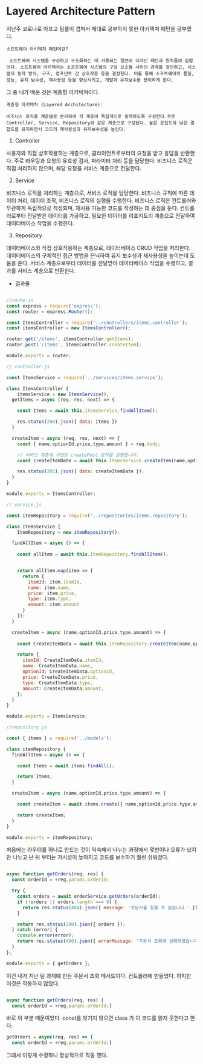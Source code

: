# Layered Architecture Pattern

지난주 코로나로 아프고 팀플이 겹쳐서 제대로 공부하지 못한 아키텍쳐 패턴을 공부했다. 

```
소프트웨어 아키텍처 패턴이란?

 소프트웨어 시스템을 구성하고 구조화하는 데 사용되는 일련의 디자인 패턴과 원칙들의 집합이다. 소프트웨어 아키텍처는 소프트웨어 시스템의 구성 요소들 사이의 관계를 정의하고, 시스템의 동작 방식, 구조, 컴포넌트 간 상호작용 등을 결정한다. 이를 통해 소프트웨어의 품질, 성능, 유지 보수성, 재사용성 등을 향상시키고, 개발과 유지보수를 용이하게 한다.

```

그 중 내가 배운 것은 계층형 아키텍쳐이다.

```
계층형 아키텍처 (Layered Architecture):

비즈니스 로직을 계층별로 분리하여 각 계층이 독립적으로 동작하도록 구성한다.주로 Controller, Service, Repository와 같은 계층으로 구성된다. 높은 응집도와 낮은 결합도를 유지하면서 코드의 재사용성과 유지보수성을 높인다.

```

1. Controller

사용자와 직접 상호작용하는 계층으로, 클라이언트로부터의 요청을 받고 응답을 반환한다. 주로 라우팅과 요청의 유효성 검사, 파라미터 처리 등을 담당한다. 비즈니스 로직은 직접 처리하지 않으며, 해당 요청을 서비스 계층으로 전달한다.

2. Service

비즈니스 로직을 처리하는 계층으로, 서비스 로직을 담당한다.
비즈니스 규칙에 따른 데이터 처리, 데이터 조작, 비즈니스 로직의 실행을 수행한다. 비즈니스 로직은 컨트롤러와 무관하게 독립적으로 작성되며, 재사용 가능한 코드를 작성하는 데 중점을 둔다. 컨트롤러로부터 전달받은 데이터를 가공하고, 필요한 데이터를 리포지토리 계층으로 전달하여 데이터베이스 작업을 수행한다.

3. Repository

데이터베이스와 직접 상호작용하는 계층으로, 데이터베이스 CRUD 작업을 처리한다. 데이터베이스의 구체적인 접근 방법을 은닉하여 유지 보수성과 재사용성을 높이는데 도움을 준다.
서비스 계층으로부터 데이터를 전달받아 데이터베이스 작업을 수행하고, 결과를 서비스 계층으로 반환한다.

* 결과물

```javascript

//route.js
const express = require('express');
const router = express.Router();

const ItemsController = require('../controllers/items.controller');
const itemsController = new ItemsController();

router.get('/items', itemsController.getItems);
router.post('/items', itemsController.createItem);

module.exports = router;

// controller.js

const ItemsService = require('../services/items.service');

class ItemsController {
    itemsService = new ItemsService();
  getItems = async (req, res, next) => {

    const Items = await this.ItemsService.findAllItem();

    res.status(200).json({ data: Items })
  }

  createItem = async (req, res, next) => {
    const { name,optionId,price,type,amount } = req.body;

    // 서비스 계층에 구현된 createPost 로직을 실행합니다.
    const createItemDate = await this.ItemsService.createItem(name,optionId,price,type,amount);

    res.status(201).json({ data: createItemDate });
  }
}

module.exports = ItemsController;

// service.js

const itemRepository = require('../repositories/items.repository');

class ItemsService {
    ItemRepository = new itemRepository();

  findAllItem = async () => {
  
    const allItem = await this.ItemRepository.findAllItem();


    return allItem.map(item => {
      return {
        itemId: item.itemId,
        name: item.name,
        price: item.price,
        type: item.type,
        amount: item.amount
      }
    });
  }

  createItem = async (name,optionId,price,type,amount) => {
  
    const CreateItemData = await this.itemRepository.createItem(name,optionId,price,type,amount);

    return {
      itemId: CreateItemData.itemId,
      name: CreateItemData.name,
      optionId: CreateItemData.optionId,
      price: CreateItemData.price,
      type: CreateItemData.type,
      amount: CreateItemData.amount,
    };
  }
}

module.exports = ItemsService;

//repository.js

const { items } = require('../models');

class itemRepository {
  findAllItem = async () => {

    const Items = await items.findAll();

    return Items;
  }

  createItem = async (name,optionId,price,type,amount) => {

    const createItem = await items.create({ name,optionId,price,type,amount });

    return createItem;
  }
}

module.exports = itemRepository;

```

처음에는 라우터를 하나로 만드는 것이 익숙해서 나누는 과정에서 몇번이나 오류가 났지만 나누고 난 뒤 부터는 가시성이 높아지고 코드를 보수하기 훨씬 쉬워졌다. 

```javascript

async function getOrders(req, res) {
  const orderId = +req.params.orderId;

  try {
    const orders = await orderService.getOrders(orderId);
    if (!orders || orders.length === 0) {
      return res.status(404).json({ message: '주문서를 찾을 수 없습니다.' });
    }

    return res.status(200).json({ orders });
  } catch (error) {
    console.error(error);
    return res.status(400).json({ errorMessage: '주문서 조회에 실패하였습니다.' });
  }
};

module.exports = { getOrders };

```

이건 내가 지난 팀 과제떄 만든 주문서 조회 메서드이다. 컨트롤러에 만들었다. 하지만 이것은 작동하지 않았다. 

```javascript

async function getOrders(req, res) {
  const orderId = +req.params.orderId;}

```

바로 이 부분 때문이었다. const를 벗기지 않으면 class 가 이 코드를 읽지 못한다고 한다.

```javascript
getOrders = async(req, res) => {
  const orderId = +req.params.orderId;}

```

그래서 이렇게 수정하니 정상적으로 작동 했다. 